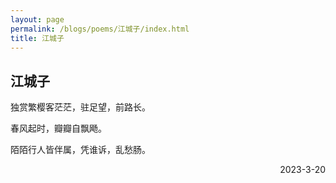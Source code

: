 ```yaml
---
layout: page
permalink: /blogs/poems/江城子/index.html
title: 江城子
---
```


## 江城子


独赏繁樱客茫茫，驻足望，前路长。

春风起时，瓣瓣自飘飏。

陌陌行人皆伴属，凭谁诉，乱愁肠。

<p align="right">2023-3-20</p>
